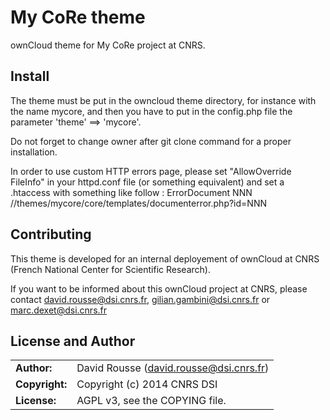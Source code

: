 # My CoRe theme 

ownCloud theme for My CoRe project at CNRS.

## Install

The theme must be put in the owncloud theme directory, for instance with the name mycore, and then you have to put in the config.php file the parameter 'theme' ==> 'mycore'.

Do not forget to change owner after git clone command for a proper installation.

In order to use custom HTTP errors page, please set "AllowOverride FileInfo" in your httpd.conf file (or something equivalent) and set a .htaccess with something like follow :
ErrorDocument NNN /<path>/themes/mycore/core/templates/documenterror.php?id=NNN

## Contributing

This theme is developed for an internal deployement of ownCloud at CNRS (French National Center for Scientific Research).

If you want to be informed about this ownCloud project at CNRS, please contact david.rousse@dsi.cnrs.fr, gilian.gambini@dsi.cnrs.fr or marc.dexet@dsi.cnrs.fr

## License and Author

|                      |                                          |
|:---------------------|:-----------------------------------------|
| **Author:**          | David Rousse (<david.rousse@dsi.cnrs.fr>)
| **Copyright:**       | Copyright (c) 2014 CNRS DSI
| **License:**         | AGPL v3, see the COPYING file.

